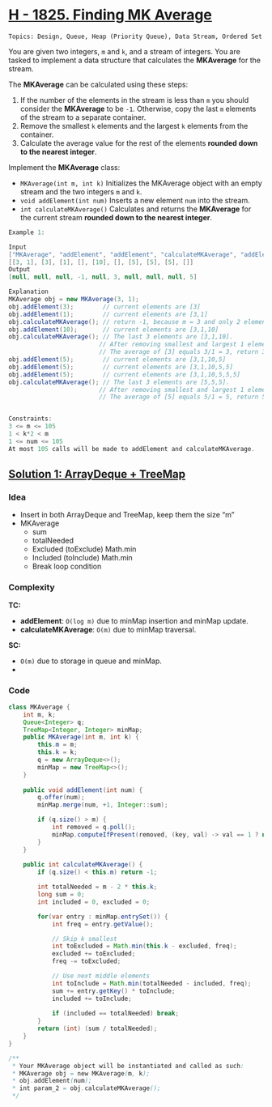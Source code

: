# [H - 1825. Finding MK Average](https://leetcode.com/problems/finding-mk-average/description/)

`Topics: Design, Queue, Heap (Priority Queue), Data Stream, Ordered Set`

You are given two integers, `m` and `k`, and a stream of integers. You are tasked to implement a data structure that calculates the **MKAverage** for the stream.

The **MKAverage** can be calculated using these steps:

1. If the number of the elements in the stream is less than `m` you should consider the **MKAverage** to be `-1`. Otherwise, copy the last `m` elements of the stream to a separate container.
2. Remove the smallest `k` elements and the largest `k` elements from the container.
3. Calculate the average value for the rest of the elements **rounded down to the nearest integer**.

Implement the **MKAverage** class:
- `MKAverage(int m, int k)` Initializes the MKAverage object with an empty stream and the two integers `m` and `k`.
- `void addElement(int num)` Inserts a new element `num` into the stream.
- `int calculateMKAverage()` Calculates and returns the **MKAverage** for the current stream **rounded down to the nearest integer**.

 
 ```java
Example 1:

Input
["MKAverage", "addElement", "addElement", "calculateMKAverage", "addElement", "calculateMKAverage", "addElement", "addElement", "addElement", "calculateMKAverage"]
[[3, 1], [3], [1], [], [10], [], [5], [5], [5], []]
Output
[null, null, null, -1, null, 3, null, null, null, 5]

Explanation
MKAverage obj = new MKAverage(3, 1); 
obj.addElement(3);        // current elements are [3]
obj.addElement(1);        // current elements are [3,1]
obj.calculateMKAverage(); // return -1, because m = 3 and only 2 elements exist.
obj.addElement(10);       // current elements are [3,1,10]
obj.calculateMKAverage(); // The last 3 elements are [3,1,10].
                          // After removing smallest and largest 1 element the container will be [3].
                          // The average of [3] equals 3/1 = 3, return 3
obj.addElement(5);        // current elements are [3,1,10,5]
obj.addElement(5);        // current elements are [3,1,10,5,5]
obj.addElement(5);        // current elements are [3,1,10,5,5,5]
obj.calculateMKAverage(); // The last 3 elements are [5,5,5].
                          // After removing smallest and largest 1 element the container will be [5].
                          // The average of [5] equals 5/1 = 5, return 5
 

Constraints:
3 <= m <= 105
1 < k*2 < m
1 <= num <= 105
At most 105 calls will be made to addElement and calculateMKAverage.
```



## [Solution 1: ArrayDeque + TreeMap](https://leetcode.com/problems/finding-mk-average/submissions/1666547491/)

### Idea
- Insert in both ArrayDeque and TreeMap, keep them the size “m”
- MKAverage
  - sum
  - totalNeeded
  - Excluded (toExclude) Math.min
  - Included (toInclude) Math.min
  - Break loop condition


### Complexity
**TC:**
- **addElement**: `O(log m)` due to minMap insertion and minMap update.
- **calculateMKAverage**: `O(m)` due to minMap traversal.

**SC:**
- `O(m)` due to storage in queue and minMap.
- 
### Code
```java
class MKAverage {
    int m, k;
    Queue<Integer> q;
    TreeMap<Integer, Integer> minMap; 
    public MKAverage(int m, int k) {
        this.m = m;
        this.k = k;
        q = new ArrayDeque<>();
        minMap = new TreeMap<>();
    }
    
    public void addElement(int num) {
        q.offer(num);
        minMap.merge(num, +1, Integer::sum);

        if (q.size() > m) {
            int removed = q.poll();
            minMap.computeIfPresent(removed, (key, val) -> val == 1 ? null : --val);
        } 
    }
    
    public int calculateMKAverage() {
        if (q.size() < this.m) return -1;

        int totalNeeded = m - 2 * this.k;
        long sum = 0;
        int included = 0, excluded = 0;

        for(var entry : minMap.entrySet()) {
            int freq = entry.getValue();

            // Skip k smallest
            int toExcluded = Math.min(this.k - excluded, freq);
            excluded += toExcluded;
            freq -= toExcluded;

            // Use next middle elements
            int toInclude = Math.min(totalNeeded - included, freq);
            sum += entry.getKey() * toInclude;
            included += toInclude;
            
            if (included == totalNeeded) break;
        }
        return (int) (sum / totalNeeded);
    }
}

/**
 * Your MKAverage object will be instantiated and called as such:
 * MKAverage obj = new MKAverage(m, k);
 * obj.addElement(num);
 * int param_2 = obj.calculateMKAverage();
 */
```